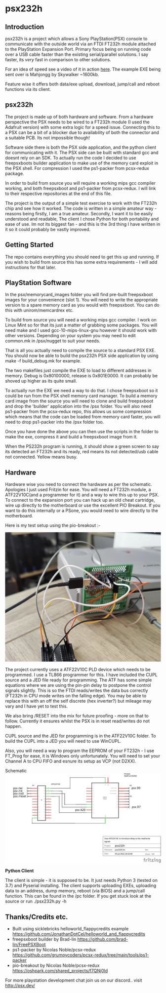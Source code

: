 # psx232h

## Introduction
psx232h is a project which allows a Sony PlayStation(PSX) console to communicate with the outside world via an FTDI FT232h module attached to the PlayStation Expansion Port. Primary focus being on running code over a USB cable faster than the existing serial/parallel solutions. I say faster, its *very* fast in comparison to other solutions. 

For an idea of speed see a video of it in action [here](https://youtube.com/shorts/HCbUtbzJ9Fg). The example EXE being sent over is Mahjongg by Skywalker  ~1600kb.

Feature wise it offers both data/exe upload, download, jump/call and reboot functions via its client.

## psx232h
The project is made up of both hardware and software. From a hardware perspective the PSX needs to be wired to a FT232h module (I used the Adafruit version) with some extra logic for a speed issue. Connecting this to a PSX can be a bit of a blocker due to availability of both the connector and a suitable PCB. Its not impossible though!

Software side there is both the PSX side application, and the python client for communicating with it. The PSX side can be built with standard gcc and doesnt rely on an SDK. To actually run the code I decided to use freepsxboots builder application to make use of the memory card exploit in the PSX shell. For compression I used the ps1-packer from pcsx-redux package.

In order to build from source you will require a working mips gcc compiler working, and both freepsxboot and ps1-packer from pcsx-redux. I will link to their respective repositories at the end of this file.

The project is the output of a simple test exercise to work with the FT232h chip and see how it worked. The code is written in a simple amateur way - reasons being firstly, I am a true amateur. Secondly, I want it to be easily understood and readable, The client I chose Python for both portability and ease of use. Im not its biggest fan - and this is the 3rd thing I have written in it so it could probably be vastly improved.

## Getting Started
The repo contains everything you should need to get this up and running. If you wish to build from source this has some extra requirements - I will add instructions for that later.

## PlayStation Software
In the psx/memorycard_images folder you will find pre-built freepsxboot images for your convenience (slot 1). You will need to write the appropriate version to a spare memory card as you would with freepsxboot. You can do this with unirom/memcardrex etc.

To build from source you will need a working mips gcc compiler. I work on Linux Mint so for that its just a matter of grabbing some packages. You will need make and I used gcc-10-mips-linux-gnu however it should work with other versions. Depending on your system you may need to edit common.mk in /psx/nugget to suit your needs.

That is all you actually need to compile the source to a standard PSX EXE. You should now be able to build the psx232h PSX side application by using make -f build_debug.mk for example. 

The two makefiles just compile the EXE to load to different addresses in memory. Debug is 0x80100000, release is 0x801E0000. It can probably be shoved up higher as its quite small.

To actually run the EXE we need a way to do that. I chose freepsxboot so it could be run from the PSX shell memory card manager. To build a memory card image from the source you will need to clone and build freepsxboot and drop the 'builder' application into the /psx folder. You will also need ps1-packer from the pcsx-redux repo, this allows us some compression which means that the code can be loaded from memory card faster, you will need to drop ps1-packer into the /psx folder too.

Once you have done the above you can then use the scripts in the folder to make the exe, compress it and build a freepsxboot image from it.

When the PS232h program is running, it should show a green screen to say its detected an FT232h and its ready, red means its not detected/usb cable not connected. Yellow means busy.

## Hardware

Hardware wise you need to connect the hardware as per the schematic. Apologies I just used Fritzin for ease.
You will need a FT232h module, a ATF22V10C(and a programmer for it) and a way to wire this up to your PSX. To connect to the expansion port you can hack up an old cheat cartridge, wire up directly to the motherboard or use the excellent PIO Breakout. If you want to do this internally or a PSone, you would need to wire directly to the motherboard.

Here is my test setup using the pio-breakout :-

<img src="https://github.com/danhans42/psx232h/blob/main/hardware/hardware_test_setup.png?raw=true">

The project currently uses a ATF22V10C PLD device which needs to be programmed. I use a TL866 programmer for this. I have included the CUPL source and a JED file ready for programming. The ATF has some simple equations where we are using the pin-pin delay to postpone the control signals slightly. This is so the FTDI reads/writes the data bus correctly (FT232h in CPU mode writes on the falling edge). You may be able to replace this with an off the self discrete (hex inverter?) but mileage may vary and I have yet to test this. 

We also bring /RESET into the mix for future proofing - more on that to follow. Currently it ensures whilst the PSX is in reset read/writes do not happen.

CUPL source and the JED for programming is in the ATF22V10C folder. To build the CUPL into a JED you will need to use WinCUPL.

Also, you will need a way to program the EEPROM of your FT232h - I use FT_Prog for ease, it is Windows only unfortunately. You will need to set your Channel A to CPU FIFO and esnure its setup as VCP (not D2XX).

Schematic
![enter image description here](https://github.com/danhans42/psx232h/blob/main/hardware/psx232h_schem.png?raw=true)

**Python Client** 
 
The client is simple - it is supposed to be. It just needs Python 3 (tested on 3.7) and Pyserial installing. The client supports uploading EXEs, uploading data to an address, dump memory, reboot (via BIOS) and a jump/call function. This can be found in the /pc folder. If you get stuck look at the source or run ./psx232h.py -h

## Thanks/Credits etc.

 - Built using sicklebricks helloworld_flappycredits example https://github.com/JonathanDotCel/helloworld_and_flappycredits
 - freepsxboot builder by Brad-lin https://github.com/brad-lin/FreePSXBoot 
 - ps1-packer by Nicolas Noble/pcsx-redux https://github.com/grumpycoders/pcsx-redux/tree/main/tools/ps1-packer
 - pio-breakout by Nicolas Noble/pcsx-redux https://oshpark.com/shared_projects/f7QNj0ld
 






For more playstation development chat join us on our discord.. visit http://psx.dev/
